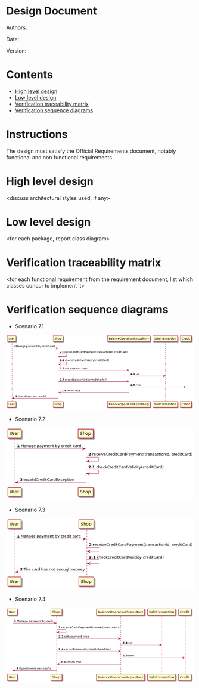 # Design Document 


Authors: 

Date:

Version:


# Contents

- [High level design](#package-diagram)
- [Low level design](#class-diagram)
- [Verification traceability matrix](#verification-traceability-matrix)
- [Verification sequence diagrams](#verification-sequence-diagrams)

# Instructions

The design must satisfy the Official Requirements document, notably functional and non functional requirements

# High level design 

<discuss architectural styles used, if any>
<report package diagram>






# Low level design

<for each package, report class diagram>









# Verification traceability matrix

\<for each functional requirement from the requirement document, list which classes concur to implement it>











# Verification sequence diagrams 



- Scenario 7.1

![](Images/design/7.1.png)

- Scenario 7.2

![](Images/design/7.2.png)

- Scenario 7.3

![](Images/design/7.3.png)

- Scenario 7.4

![](Images/design/7.4.png)
